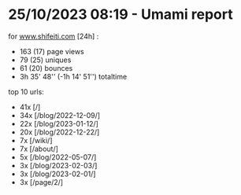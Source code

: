 # 25/10/2023 08:19 - Umami report
for www.shifeiti.com [24h] :

 - 163 (17) page views
 - 79 (25) uniques
 - 61 (20) bounces
 - 3h 35' 48'' (-1h 14' 51'') totaltime


top 10 urls:
 - 41x [/]
 - 34x [/blog/2022-12-09/]
 - 22x [/blog/2023-01-12/]
 - 20x [/blog/2022-12-22/]
 - 7x [/wiki/]
 - 7x [/about/]
 - 5x [/blog/2022-05-07/]
 - 3x [/blog/2023-02-03/]
 - 3x [/blog/2023-02-01/]
 - 3x [/page/2/]


